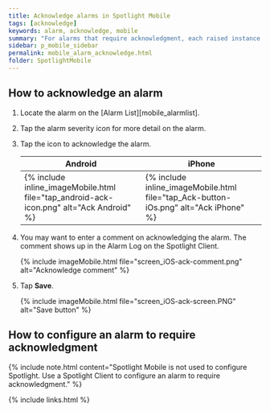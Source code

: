 ```yaml
---
title: Acknowledge alarms in Spotlight Mobile
tags: [acknowledge]
keywords: alarm, acknowledge, mobile
summary: "For alarms that require acknowledgment, each raised instance of the alarm remains present in Spotlight until the instance is acknowledged."
sidebar: p_mobile_sidebar
permalink: mobile_alarm_acknowledge.html
folder: SpotlightMobile
---
```


## How to acknowledge an alarm

1. Locate the alarm on the [Alarm List][mobile_alarmlist].
1. Tap the alarm severity icon for more detail on the alarm.
1. Tap the icon to acknowledge the alarm.

   Android | iPhone
   --------|-------
   {% include inline_imageMobile.html file="tap_android-ack-icon.png" alt="Ack Android" %} | {% include inline_imageMobile.html file="tap_Ack-button-iOs.png" alt="Ack iPhone" %}

1. You may want to enter a comment on acknowledging the alarm. The comment shows up in the Alarm Log on the Spotlight Client.

   {% include imageMobile.html file="screen_iOS-ack-comment.png" alt="Acknowledge comment" %}

1. Tap **Save**.

   {% include imageMobile.html file="screen_iOS-ack-screen.PNG" alt="Save button" %}


## How to configure an alarm to require acknowledgment

{% include note.html content="Spotlight Mobile is not used to configure Spotlight. Use a Spotlight Client to configure an alarm to require acknowledgment." %}

{% include links.html %}
